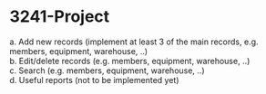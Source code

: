 # 3241-Project
a. Add new records (implement at least 3 of the main records, e.g. members, equipment, warehouse, ..)  
b. Edit/delete records (e.g. members, equipment, warehouse, ..)  
c. Search (e.g. members, equipment, warehouse, ..)  
d. Useful reports (not to be implemented yet)
